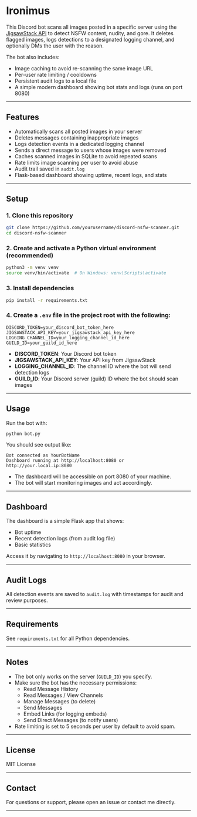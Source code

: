 # Ironimus

This Discord bot scans all images posted in a specific server using the [JigsawStack API](https://jigsawstack.com/) to detect NSFW content, nudity, and gore. It deletes flagged images, logs detections to a designated logging channel, and optionally DMs the user with the reason.

The bot also includes:
- Image caching to avoid re-scanning the same image URL
- Per-user rate limiting / cooldowns
- Persistent audit logs to a local file
- A simple modern dashboard showing bot stats and logs (runs on port 8080)

---

## Features

- Automatically scans all posted images in your server
- Deletes messages containing inappropriate images
- Logs detection events in a dedicated logging channel
- Sends a direct message to users whose images were removed
- Caches scanned images in SQLite to avoid repeated scans
- Rate limits image scanning per user to avoid abuse
- Audit trail saved in `audit.log`
- Flask-based dashboard showing uptime, recent logs, and stats

---

## Setup

### 1. Clone this repository

```bash
git clone https://github.com/yourusername/discord-nsfw-scanner.git
cd discord-nsfw-scanner
```

### 2. Create and activate a Python virtual environment (recommended)

```bash
python3 -m venv venv
source venv/bin/activate  # On Windows: venv\Scripts\activate
```

### 3. Install dependencies

```bash
pip install -r requirements.txt
```

### 4. Create a `.env` file in the project root with the following:

```
DISCORD_TOKEN=your_discord_bot_token_here
JIGSAWSTACK_API_KEY=your_jigsawstack_api_key_here
LOGGING_CHANNEL_ID=your_logging_channel_id_here
GUILD_ID=your_guild_id_here
```

- **DISCORD_TOKEN**: Your Discord bot token
- **JIGSAWSTACK_API_KEY**: Your API key from JigsawStack
- **LOGGING_CHANNEL_ID**: The channel ID where the bot will send detection logs
- **GUILD_ID**: Your Discord server (guild) ID where the bot should scan images

---

## Usage

Run the bot with:

```bash
python bot.py
```

You should see output like:

```
Bot connected as YourBotName
Dashboard running at http://localhost:8080 or http://your.local.ip:8080
```

- The dashboard will be accessible on port 8080 of your machine.
- The bot will start monitoring images and act accordingly.

---

## Dashboard

The dashboard is a simple Flask app that shows:

- Bot uptime
- Recent detection logs (from audit log file)
- Basic statistics

Access it by navigating to `http://localhost:8080` in your browser.

---

## Audit Logs

All detection events are saved to `audit.log` with timestamps for audit and review purposes.

---

## Requirements

See `requirements.txt` for all Python dependencies.

---

## Notes

- The bot only works on the server (`GUILD_ID`) you specify.
- Make sure the bot has the necessary permissions:
  - Read Message History
  - Read Messages / View Channels
  - Manage Messages (to delete)
  - Send Messages
  - Embed Links (for logging embeds)
  - Send Direct Messages (to notify users)
- Rate limiting is set to 5 seconds per user by default to avoid spam.

---

## License

MIT License

---

## Contact

For questions or support, please open an issue or contact me directly.

---
